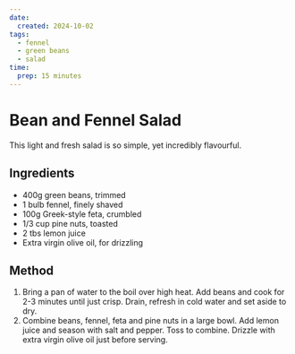 ```yaml
---
date:
  created: 2024-10-02
tags:
  - fennel
  - green beans
  - salad
time:
  prep: 15 minutes
---
```


# Bean and Fennel Salad
This light and fresh salad is so simple, yet incredibly flavourful.
<!-- more -->


## Ingredients
- 400g green beans, trimmed
- 1 bulb fennel, finely shaved
- 100g Greek-style feta, crumbled
- 1/3 cup pine nuts, toasted
- 2 tbs lemon juice
- Extra virgin olive oil, for drizzling


## Method
1. Bring a pan of water to the boil over high heat. Add beans and cook for 2-3 minutes until just crisp. 
     Drain, refresh in cold water and set aside to dry.
2. Combine beans, fennel, feta and pine nuts in a large bowl. Add lemon juice and season with salt and pepper. 
     Toss to combine. Drizzle with extra virgin olive oil just before serving.
